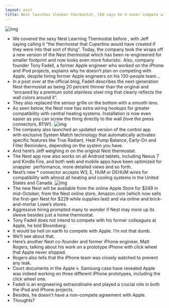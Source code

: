 ```yaml
---
layout: post
title: Nest launches sleeker thermostat, CEO says he'd never compete with Apple
---
```

![img](http://media.idownloadblog.com/wp-content/uploads/2012/10/Nest-2.0-image-001.jpg)
* We covered the sexy Nest Learning Thermostat before , with Jeff saying calling it “the thermostat that Cupertino would have created if they were into that sort of thing”. Today, the company took the wraps off a new version of the Nest thermostat which has been re-engineered for smaller footprint and now looks even more futuristic. Also, company founder Tony Fadell, a former Apple engineer who worked on the iPhone and iPod projects, explains why he doesn’t plan on competing with Apple, despite hiring former Apple engineers on his 130-people team…
* In a post over at the official blog, Fadell describes the next-generation Nest thermostat as being 20 percent thinner than the original and “encased by a premium solid stainless steel ring that clearly reflects the wall colors around it”.
* They also replaced the sensor grille on the bottom with a smooth lens.
* As seen below, the Nest now has extra wiring hookups for greater compatibility with central heating systems. Installation is now even easier as you can screw the thing directly to the wall (love the press connectors, BTW!).
![img](http://media.idownloadblog.com/wp-content/uploads/2012/10/Nest-2.0-image-002.jpg)
* The company also launched an updated version of the control app with exclusive System Match technology that automatically activates specific features like True Radiant, Heat Pump Balance, Early-On and Filter Reminders, depending on the system you have.
* And here’s Jeff weighing in on the original Nest thermostat.
* The Nest app now also works on all Android tablets, including Nexus 7 and Kindle Fire, and both web and mobile apps have been optimized for snappier  performance, more detailed views and so forth.
* Nest’s new * connector accepts W3, E, HUM or DEHUM wires for compatibility with almost all heating and cooling systems in the United States and Canada.
![img](http://media.idownloadblog.com/wp-content/uploads/2012/10/Nest-2.0-image-003.jpg)
* The new Nest will be available from the online Apple Store for $249 in mid-October, from the Nest online store, Amazon.com (which now sells the first-gen Nest for $229 while supplies last) and via online and brick-and-mortar Lowe’s stores.
* Aggressive hiring prompted many to wonder if Nest may more up its sleeve besides just a home thermostat.
* Tony Fadell does not intend to compete with his former colleagues at Apple, he told Bloomberg:
* It would be hell on earth to compete with Apple. I’m not that dumb.
* We’ll see about that.
* Here’s another Nest co-founder and former iPhone engineer, Matt Rogers, talking about his work on a prototype iPhone with click wheel that Apple never shipped.
* Rogers also tells that the iPhone team was closely watched to prevent any leak.
* Court documents in the Apple v. Samsung case have revealed Apple was indeed working on three different iPhone prototypes, including the click wheel one.
* Fadell is an engineering extraordinaire and played a crucial role in both the iPod and iPhone projects.
* Besides, he doesn’t have a non-compete agreement with Apple.
* Thoughts?

